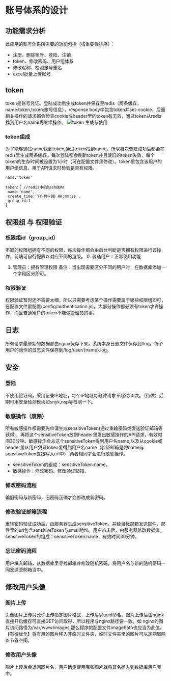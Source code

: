 # 账号体系的设计
## 功能需求分析
此应用的账号体系所需要的功能包括（按重要性排序）：
- 注册、删除账号、登陆、注销
- token、修改密码、用户组体系
- 修改昵称、检测账号重名
- excel批量上传账号

## token
token是账号凭证。登陆成功后生成token并保存至redis（两条缓存，name:token,token:账号信息），response body中包含token并set-cookie，后面相关操作的请求都会检查cookie或header里的token有无效，通过token从redis找到用户名name再继续操作。
![token 生成与使用](http://on-img.com/chart_image/5a1eae54e4b0b3ee0575b5f6.png)
### token组成
为了能够通过name找到token,通过token找到name，所以每次登陆成功后都会在redis里生成两条缓存。每次登陆都会刷新token并且使旧的token失效，每个token的生存时间被设置为1小时（可在配置文件里修改）。token里包含该用户的用户组信息，用于API请求时检验是否有权限。
```
name:'token'

token:{ //redis中的hash结构
 name:'name',
 create_time:'YY-MM-DD HH:mm:ss',
 group_id:1
}
```


## 权限组 与 权限验证
### 权限组id（group_id）
不同的权限组拥有不同的权限，每次操作都会由后台判断是否拥有权限进行该操作，前端可自行配置以对应不同的渲染。
0. 普通用户：正常使用功能
1. 管理员：拥有管理权限
备注：当出现需要区分不同的用户时，在数据库添加一个字段区分即可。
### 权限验证
权限验证暂时还不需要太细，所以只需要考虑某个操作需要属于哪些权限组即可，在配置文件里配置(config/authentication.js)。大部分操作都必须有token才许操作，而且普通用户的token不能做管理员的事。

## 日志
所有请求最原始的数据都由nginx保存下来，系统本身日志文件保存到/log，每个用户的动作的日志文件保存到/log/user/{name}.log。

## 安全
###  登陆
不使用验证码，采用记录IP地址，每个IP地址每分钟请求不超过50次。（待做）后期可用安全检测模块如snyk,nsp等检测一下。
### 敏感操作（废除）
所有敏感操作都需要先申请生成sensitiveToken(通过重输密码或发送验证邮箱等获得)，再将这个sensitiveToken放到header里发出敏感操作的API请求，有效时间30分钟。敏感操作会从这个sensitiveToken得到用户名name,以及从cookie或header里从用户凭证token里得到用户名name（验证邮箱是将name与sensitiveToken直接写入url中）,两者相同才会进行敏感操作。
- sensitiveToken的组成：sensitiveToken:name。
- 敏感操作：修改密码、修改验证邮箱、
### 修改密码流程
输旧密码与新密码，旧密码正确才会修改成新密码。
### 修改验证邮箱流程
重输密码验证成功后，由服务器生成sensitiveToken，并给目标邮箱发送邮件，邮件里的url包含sensitiveToken与email地址。用户点击后，由服务器修改数据库。sensitiveToken的组成：sensitiveToken:name，有效时间30分钟。
### 忘记密码流程
用户填入邮箱，从数据库里寻找邮箱并修改随机密码，将用户名与新的随机密码一同发送至邮箱当中。



## 修改用户头像
### 图片上传
头像图片上传只允许上传指定图片格式，上传后以uuid命名。图片上传后由nginx直接开启缓存可直接GET访问取得，所以程序与nginx路径要一致。如 nginx的图片访问路径为/var/www/images,那么程序的配置文件imagePath也应当为此值。
【有待优化】将有用的图片移入非临时文件夹，临时文件夹里的图片可以定期删除以节省空间。
### 修改用户头像
图片上传后会返回图片名，用户确定使用哪张图片就将其名存入到数据库用户表中。

